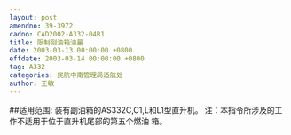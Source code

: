 ```yaml
---
layout: post
amendno: 39-3972
cadno: CAD2002-A332-04R1
title: 限制副油箱油量
date: 2003-03-13 00:00:00 +0800
effdate: 2003-03-14 00:00:00 +0800
tag: A332
categories: 民航中南管理局适航处
author: 王敏
---
```


##适用范围:
装有副油箱的AS332C,C1,L和L1型直升机。     注：本指令所涉及的工作不适用于位于直升机尾部的第五个燃油
箱。

